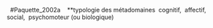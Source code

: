 
 
 #Paquette_2002a 
 
 **typologie des métadomaines 
	 cognitif, 
	 affectif, 
	 social, 
	 psychomoteur (ou biologique)


